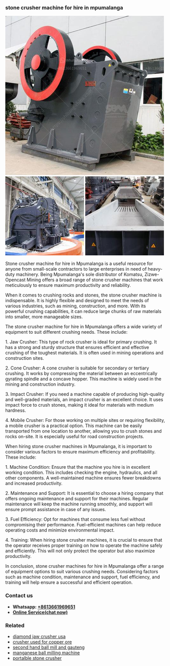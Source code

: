<h3>stone crusher machine for hire in mpumalanga</h3><img src='1708323043.jpg' alt=''><p>Stone crusher machine for hire in Mpumalanga is a useful resource for anyone from small-scale contractors to large enterprises in need of heavy-duty machinery. Being Mpumalanga's sole distributor of Komatsu, Zizwe-Opencast Mining offers a broad range of stone crusher machines that work meticulously to ensure maximum productivity and reliability.</p><p>When it comes to crushing rocks and stones, the stone crusher machine is indispensable. It is highly flexible and designed to meet the needs of various industries, such as mining, construction, and more. With its powerful crushing capabilities, it can reduce large chunks of raw materials into smaller, more manageable sizes.</p><p>The stone crusher machine for hire in Mpumalanga offers a wide variety of equipment to suit different crushing needs. These include:</p><p>1. Jaw Crusher: This type of rock crusher is ideal for primary crushing. It has a strong and sturdy structure that ensures efficient and effective crushing of the toughest materials. It is often used in mining operations and construction sites.</p><p>2. Cone Crusher: A cone crusher is suitable for secondary or tertiary crushing. It works by compressing the material between an eccentrically gyrating spindle and a concave hopper. This machine is widely used in the mining and construction industry.</p><p>3. Impact Crusher: If you need a machine capable of producing high-quality and well-graded materials, an impact crusher is an excellent choice. It uses impact force to crush stones, making it ideal for materials with medium hardness.</p><p>4. Mobile Crusher: For those working on multiple sites or requiring flexibility, a mobile crusher is a practical option. This machine can be easily transported from one location to another, allowing you to crush stones and rocks on-site. It is especially useful for road construction projects.</p><p>When hiring stone crusher machines in Mpumalanga, it is important to consider various factors to ensure maximum efficiency and profitability. These include:</p><p>1. Machine Condition: Ensure that the machine you hire is in excellent working condition. This includes checking the engine, hydraulics, and all other components. A well-maintained machine ensures fewer breakdowns and increased productivity.</p><p>2. Maintenance and Support: It is essential to choose a hiring company that offers ongoing maintenance and support for their machines. Regular maintenance will keep the machine running smoothly, and support will ensure prompt assistance in case of any issues.</p><p>3. Fuel Efficiency: Opt for machines that consume less fuel without compromising their performance. Fuel-efficient machines can help reduce operating costs and minimize environmental impact.</p><p>4. Training: When hiring stone crusher machines, it is crucial to ensure that the operator receives proper training on how to operate the machine safely and efficiently. This will not only protect the operator but also maximize productivity.</p><p>In conclusion, stone crusher machines for hire in Mpumalanga offer a range of equipment options to suit various crushing needs. Considering factors such as machine condition, maintenance and support, fuel efficiency, and training will help ensure a successful and efficient operation.</p><h3>Contact us</h3><ul><li><strong>Whatsapp:&nbsp;<a href="https://wa.me/8613661969651">+8613661969651</a></strong></li><li><a href="https://swt.shibang-china.com/?git&amp;zhl&amp;stone crusher machine for hire in mpumalanga"><strong>Online Service(chat now)</strong></a></li></ul><h3>Related</h3><ul><li><a href='diamond jaw crusher usa.md'>diamond jaw crusher usa</a></li><li><a href='crusher used for copper ore.md'>crusher used for copper ore</a></li><li><a href='second hand ball mill and gauteng.md'>second hand ball mill and gauteng</a></li><li><a href='manganese ball milling machine.md'>manganese ball milling machine</a></li><li><a href='portalble stone crusher.md'>portalble stone crusher</a></li></ul>
